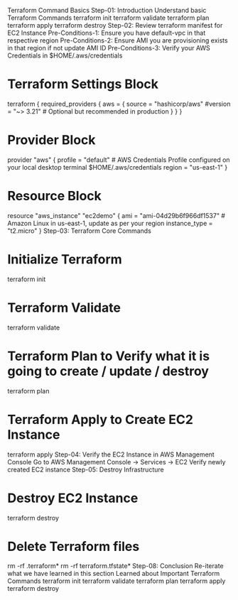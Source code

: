 Terraform Command Basics
Step-01: Introduction
Understand basic Terraform Commands
terraform init
terraform validate
terraform plan
terraform apply
terraform destroy
Step-02: Review terraform manifest for EC2 Instance
Pre-Conditions-1: Ensure you have default-vpc in that respective region
Pre-Conditions-2: Ensure AMI you are provisioning exists in that region if not update AMI ID
Pre-Conditions-3: Verify your AWS Credentials in $HOME/.aws/credentials
# Terraform Settings Block
terraform {
  required_providers {
    aws = {
      source  = "hashicorp/aws"
      #version = "~> 3.21" # Optional but recommended in production
    }
  }
}

# Provider Block
provider "aws" {
  profile = "default" # AWS Credentials Profile configured on your local desktop terminal  $HOME/.aws/credentials
  region  = "us-east-1"
}

# Resource Block
resource "aws_instance" "ec2demo" {
  ami           = "ami-04d29b6f966df1537" # Amazon Linux in us-east-1, update as per your region
  instance_type = "t2.micro"
}
Step-03: Terraform Core Commands
# Initialize Terraform
terraform init

# Terraform Validate
terraform validate

# Terraform Plan to Verify what it is going to create / update / destroy
terraform plan

# Terraform Apply to Create EC2 Instance
terraform apply 
Step-04: Verify the EC2 Instance in AWS Management Console
Go to AWS Management Console -> Services -> EC2
Verify newly created EC2 instance
Step-05: Destroy Infrastructure
# Destroy EC2 Instance
terraform destroy

# Delete Terraform files 
rm -rf .terraform*
rm -rf terraform.tfstate*
Step-08: Conclusion
Re-iterate what we have learned in this section
Learned about Important Terraform Commands
terraform init
terraform validate
terraform plan
terraform apply
terraform destroy
